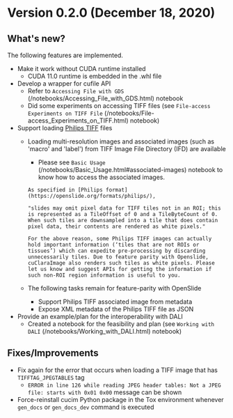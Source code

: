 # Version 0.2.0 (December 18, 2020)

## What's new?

The following features are implemented.
- Make it work without CUDA runtime installed
  - CUDA 11.0 runtime is embedded in the .whl file
- Develop a wrapper for cufile API
  - Refer to `Accessing File with GDS` (/notebooks/Accessing_File_with_GDS.html) notebook
  - Did some experiments on accessing TIFF files (see `File-access Experiments on TIFF File` (/notebooks/File-access_Experiments_on_TIFF.html) notebook)
- Support loading [Philips TIFF](https://openslide.org/formats/philips/) files
  - Loading multi-resolution images and associated images (such as 'macro' and 'label') from TIFF Image File Directory (IFD) are available
    - Please see `Basic Usage` (/notebooks/Basic_Usage.html#associated-images) notebook to know how to access the associated images.

    ```{admonition} Characteristic of Philips TIFF format
    As specified in [Philips format](https://openslide.org/formats/philips/),

    "slides may omit pixel data for TIFF tiles not in an ROI; this is represented as a TileOffset of 0 and a TileByteCount of 0. When such tiles are downsampled into a tile that does contain pixel data, their contents are rendered as white pixels."

    For the above reason, some Philips TIFF images can actually hold important information (‘tiles that are not ROIs or tissues’) which can expedite pre-processing by discarding unnecessarily tiles. Due to feature parity with Openslide, cuClaraImage also renders such tiles as white pixels. Please let us know and suggest APIs for getting the information if such non-ROI region information is useful to you.
    ```
  - The following tasks remain for feature-parity with OpenSlide
    - Support Philips TIFF associated image from metadata
    - Expose XML metadata of the Philips TIFF file as JSON
- Provide an example/plan for the interoperability with DALI
  - Created a notebook for the feasibility and plan (see `Working with DALI` (/notebooks/Working_with_DALI.html) notebook)

## Fixes/Improvements

- Fix again for the error that occurs when loading a TIFF image that has `TIFFTAG_JPEGTABLES` tag
  - `ERROR in line 126 while reading JPEG header tables: Not a JPEG file: starts with 0x01 0x00` message can be shown
- Force-reinstall cucim Python package in the Tox environment whenever `gen_docs` or `gen_docs_dev` command is executed

